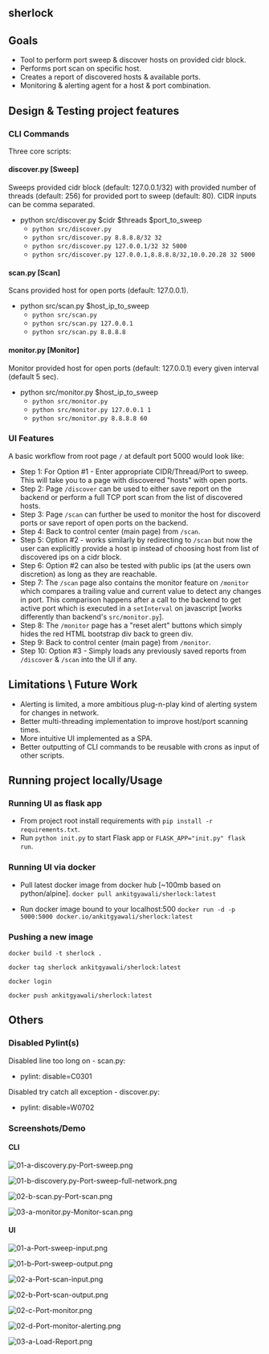 ## sherlock


## Goals

- Tool to perform port sweep & discover hosts on provided cidr block.
- Performs port scan on specific host.
- Creates a report of discovered hosts & available ports.
- Monitoring & alerting agent for a host & port combination.


## Design & Testing project features

### CLI Commands

Three core scripts:

#### discover.py [Sweep]

Sweeps provided cidr block (default: 127.0.0.1/32) with provided number of threads (default: 256) for provided port to sweep  (default: 80).
CIDR inputs can be comma separated.

- python src/discover.py $cidr $threads $port_to_sweep
    - `python src/discover.py`
    - `python src/discover.py 8.8.8.8/32 32`
    - `python src/discover.py 127.0.0.1/32 32 5000`
    - `python src/discover.py 127.0.0.1,8.8.8.8/32,10.0.20.28 32 5000`

#### scan.py [Scan]

Scans provided host for open ports (default: 127.0.0.1).

- python src/scan.py $host_ip_to_sweep
    - `python src/scan.py`
    - `python src/scan.py 127.0.0.1`
    - `python src/scan.py 8.8.8.8`

#### monitor.py [Monitor]

Monitor provided host for open ports (default: 127.0.0.1) every given interval (default 5 sec).

- python src/monitor.py $host_ip_to_sweep
    - `python src/monitor.py`
    - `python src/monitor.py 127.0.0.1 1`
    - `python src/monitor.py 8.8.8.8 60`

### UI Features

A basic workflow from root page `/` at default port 5000 would look like:

- Step 1: For Option #1 - Enter appropriate CIDR/Thread/Port to sweep. This will take you to a page with discovered "hosts" with open ports.
- Step 2: Page `/discover` can be used to either save report on the backend or perform a full TCP port scan from the list of discovered hosts.
- Step 3: Page `/scan` can further be used to monitor the host for discoverd ports or save report of open ports on the backend.
- Step 4: Back to control center (main page) from `/scan`.
- Step 5: Option #2 - works similarly by redirecting to `/scan` but now the user can explicitly provide a host ip instead of choosing host from list of discovered ips on a cidr block.
- Step 6: Option #2 can also be tested with public ips (at the users own discretion) as long as they are reachable.
- Step 7: The `/scan` page also contains the monitor feature on `/monitor` which compares a trailing value and current value to detect any changes in port. This comparison happens after a call to the backend to get active port which is executed in a `setInterval` on javascript [works differently than backend's `src/monitor.py`].
- Step 8: The `/monitor` page has a "reset alert" buttons which simply hides the red HTML bootstrap div back to green div.
- Step 9: Back to control center (main page) from `/monitor`.
- Step 10: Option #3 - Simply loads any previously saved reports from `/discover` & `/scan` into the UI if any.


## Limitations \ Future Work

- Alerting is limited, a more ambitious plug-n-play kind of alerting system for changes in network.
- Better multi-threading implementation to improve host/port scanning times.
- More intuitive UI implemented as a SPA.
- Better outputting of CLI commands to be reusable with crons as input of other scripts.


## Running project locally/Usage

### Running UI as flask app

- From project root install requirements with `pip install -r requirements.txt`.
- Run `python init.py` to start Flask app or `FLASK_APP="init.py" flask run`.

### Running UI via docker

- Pull latest docker image from docker hub [~100mb based on python/alpine].
`docker pull ankitgyawali/sherlock:latest`

- Run docker image bound to your localhost:500
`docker run -d -p 5000:5000 docker.io/ankitgyawali/sherlock:latest`

### Pushing a new image

`docker build -t sherlock .`

`docker tag sherlock ankitgyawali/sherlock:latest`

`docker login`

`docker push ankitgyawali/sherlock:latest`

## Others

### Disabled Pylint(s)

Disabled line too long on - scan.py:
- pylint: disable=C0301

Disabled try catch all exception - discover.py:
- pylint: disable=W0702


### Screenshots/Demo

#### CLI

![01-a-discovery.py-Port-sweep.png](/docs/01-cli/01-a-discovery.py-Port-sweep.png?raw=true "01-a-discovery.py-Port-sweep.png")

![01-b-discovery.py-Port-sweep-full-network.png](/docs/01-cli/01-b-discovery.py-Port-sweep-full-network.png?raw=true "01-b-discovery.py-Port-sweep-full-network.png")

![02-b-scan.py-Port-scan.png](/docs/01-cli/02-b-scan.py-Port-scan.png?raw=true "02-b-scan.py-Port-scan.png")

![03-a-monitor.py-Monitor-scan.png](/docs/01-cli/03-a-monitor.py-Monitor-scan.png?raw=true "03-a-monitor.py-Monitor-scan.png")

#### UI

![01-a-Port-sweep-input.png](/docs/02-ui/01-a-Port-sweep-input.png?raw=true "01-a-Port-sweep-input.png")

![01-b-Port-sweep-output.png](/docs/02-ui/01-b-Port-sweep-output.png?raw=true "01-b-Port-sweep-output.png")

![02-a-Port-scan-input.png](/docs/02-ui/02-a-Port-scan-input.png?raw=true "02-a-Port-scan-input.png")

![02-b-Port-scan-output.png](/docs/02-ui/02-b-Port-scan-output.png?raw=true "02-b-Port-scan-output.png")

![02-c-Port-monitor.png](/docs/02-ui/02-c-Port-monitor.png?raw=true "02-c-Port-monitor.png")

![02-d-Port-monitor-alerting.png](/docs/02-ui/02-d-Port-monitor-alerting.png?raw=true "02-d-Port-monitor-alerting.png")

![03-a-Load-Report.png](/docs/02-ui/03-a-Load-Report.png?raw=true "03-a-Load-Report.png")
